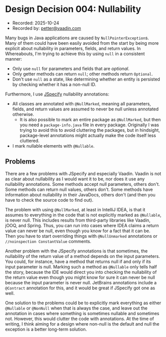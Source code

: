 # Design Decision 004: Nullability

* Recorded: 2025-10-24
* Recorded by: <petter@vaadin.com>

Many bugs in Java applications are caused by `NullPointerException`s. Many of them could have been easily avoided from
the start by being more explicit about nullability in parameters, fields, and return values. In Whereabouts, I'm
trying to achieve this by using `null` in a consistent manner:

* Only use `null` for parameters and fields that are *optional*.
* Only getter methods can return `null`; other methods return `Optional`.
* Don't use `null` as a state, like determining whether an entity is persisted by checking whether it has a
  non-null ID.

Furthermore, I use [JSpecify](https://jspecify.dev/) nullability annotations:

* All classes are annotated with `@NullMarked`, meaning all parameters, fields, and return values are assumed to never
  be null unless annotated otherwise.
    * It is also possible to mark an entire package as `@NullMarked`, but then you need a `package-info.java` file in
      every package. Originally I was trying to avoid this to avoid cluttering the packages, but in hindsight,
      package-level annotations might actually make the code itself less cluttered.
* I mark nullable elements with `@Nullable`.

## Problems

There are a few problems with JSpecify and especially Vaadin. Vaadin is not as clear about nullability as I
would want it to be, nor does it use any nullability annotations. Some methods accept null parameters, others don't.
Some methods can return null values, others don't. Some methods have information about nullability in their JavaDocs,
others don't (and then you have to check the source code to find out).

The problem with using `@NullMarked`, at least in IntelliJ IDEA, is that it assumes to everything in the code that is
not explicitly marked as `@Nullable`, is never null. This includes results from third-party libraries like Vaadin,
jOOQ, and Spring. Thus, you can run into cases where IDEA claims a return value can never be null, even though you
know for a fact that it can be. Then you have to start overriding things with `@NullUnmarked` annotations or
`//noinspection ConstantValue` comments.

Another problem with the JSpecify annotations is that sometimes, the nullability of the return value of a method depends
on the input parameters. You could, for instance, have a method that returns null if and only if its input parameter is
null. Marking such a method as `@Nullable` only tells half the story, because the IDE would direct you into checking
the nullability of the return value even though you might know for sure it can never be null because the input parameter
is never null. JetBrains annotations include a `@Contract` annotation for this, and it would be great if JSpecify got
one as well.

One solution to the problems could be to explicitly mark everything as either `@Nullable` or `@NonNull` when that is
always the case, and leave out the annotation in cases where something is sometimes nullable and sometimes not. However,
this would clutter the code with annotations. At the time of writing, I think aiming for a design where non-null is the
default and null the exception is a better long-term solution.
